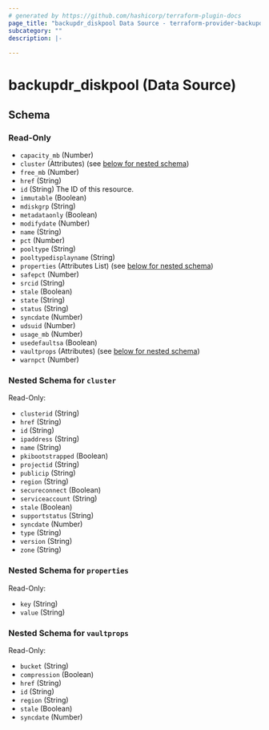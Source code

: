 ```yaml
---
# generated by https://github.com/hashicorp/terraform-plugin-docs
page_title: "backupdr_diskpool Data Source - terraform-provider-backupdr"
subcategory: ""
description: |-
  
---
```


# backupdr_diskpool (Data Source)





<!-- schema generated by tfplugindocs -->
## Schema

### Read-Only

- `capacity_mb` (Number)
- `cluster` (Attributes) (see [below for nested schema](#nestedatt--cluster))
- `free_mb` (Number)
- `href` (String)
- `id` (String) The ID of this resource.
- `immutable` (Boolean)
- `mdiskgrp` (String)
- `metadataonly` (Boolean)
- `modifydate` (Number)
- `name` (String)
- `pct` (Number)
- `pooltype` (String)
- `pooltypedisplayname` (String)
- `properties` (Attributes List) (see [below for nested schema](#nestedatt--properties))
- `safepct` (Number)
- `srcid` (String)
- `stale` (Boolean)
- `state` (String)
- `status` (String)
- `syncdate` (Number)
- `udsuid` (Number)
- `usage_mb` (Number)
- `usedefaultsa` (Boolean)
- `vaultprops` (Attributes) (see [below for nested schema](#nestedatt--vaultprops))
- `warnpct` (Number)

<a id="nestedatt--cluster"></a>
### Nested Schema for `cluster`

Read-Only:

- `clusterid` (String)
- `href` (String)
- `id` (String)
- `ipaddress` (String)
- `name` (String)
- `pkibootstrapped` (Boolean)
- `projectid` (String)
- `publicip` (String)
- `region` (String)
- `secureconnect` (Boolean)
- `serviceaccount` (String)
- `stale` (Boolean)
- `supportstatus` (String)
- `syncdate` (Number)
- `type` (String)
- `version` (String)
- `zone` (String)


<a id="nestedatt--properties"></a>
### Nested Schema for `properties`

Read-Only:

- `key` (String)
- `value` (String)


<a id="nestedatt--vaultprops"></a>
### Nested Schema for `vaultprops`

Read-Only:

- `bucket` (String)
- `compression` (Boolean)
- `href` (String)
- `id` (String)
- `region` (String)
- `stale` (Boolean)
- `syncdate` (Number)
